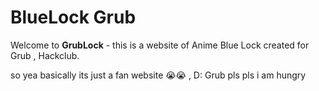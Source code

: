 # BlueLock Grub
Welcome to **GrubLock** - this is a website of Anime Blue Lock created for Grub , Hackclub. 


so yea basically its just a fan website 😭😭 ,
D: Grub pls pls i am hungry 

